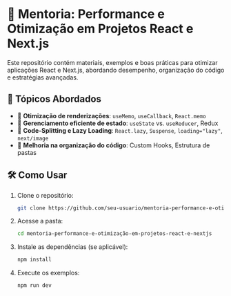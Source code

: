# 🚀 Mentoria: Performance e Otimização em Projetos React e Next.js  

Este repositório contém materiais, exemplos e boas práticas para otimizar aplicações React e Next.js, abordando desempenho, organização do código e estratégias avançadas.  

## 📌 Tópicos Abordados  

- 🔹 **Otimização de renderizações**: `useMemo`, `useCallback`, `React.memo`  
- 🔹 **Gerenciamento eficiente de estado**: `useState` vs. `useReducer`, Redux  
- 🔹 **Code-Splitting e Lazy Loading**: `React.lazy`, `Suspense`, `loading="lazy"`, `next/image`  
- 🔹 **Melhoria na organização do código**: Custom Hooks, Estrutura de pastas

## 🛠️ Como Usar  

1. Clone o repositório:  
   ```sh
   git clone https://github.com/seu-usuario/mentoria-performance-e-otimização-em-projetos-react-e-nextjs.git
   ```
2. Acesse a pasta: 
   ```sh
   cd mentoria-performance-e-otimização-em-projetos-react-e-nextjs
   ```
3. Instale as dependências (se aplicável):
   ```sh
   npm install
   ```
4. Execute os exemplos:
   ```sh
   npm run dev
   ```
